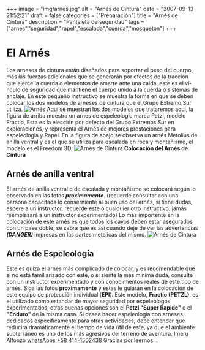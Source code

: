 +++
image = "img/arnes.jpg" 
alt = "Arnés de Cintura" 
date = "2007-09-13 21:52:21"
draft = false 
categories = ["Preparación"] 
title = "Arnés de Cintura" 
description = "Pantaleta de seguridad" 
tags = ["arnes","seguridad","rapel","escalada","cuerda","mosqueton"]
+++
# El Arnés
Los arneses de cintura están diseñados para soportar el peso del cuerpo, más las fuerzas adicionales que se generarán por efectos de la tracción que ejerce la cuerda o elementos de amarre ante una caida, este es el ví­nculo de seguridad que mantiene el cuerpo unido a la cuerda o sistemas de anclaje. En este pequeño instructivo se muestra la forma en que se deben colocar los dos modelos de arneses de cintura que el Grupo Extremo Sur utiliza.
![](/img/arnescintura1.jpg "Arnés")
Aquí­ se muestran los dos modelos que trataremos aqui, la figura de arriba muestra un arnes de espeleologí­a marca Petzl, modelo Fractio, Esta es la elección por defecto del Grupo Extremos Sur en exploraciones, y representa el Arnés de mejores prestaciones para espeleologí­a y Rapel. En la figura de abajo se observa un arnés Metolius de anilla ventral y es el que se utiliza para escalada en roca y montañismo, el modelo es el Freedom 3D.
![](/img/arnescintura2.jpg "Arnés de Cintura")
**Colocación del Arnés de Cintura**
## Arnés de anilla ventral
El arnés de anilla ventral o de escalada y montañismo se colocará según lo observado en las fotos ***proximamente***. (recuerde consultar con una persona capacitada lo conserniente al buen uso del arnés, si tiene dudas, espere a un instructor, recuerde este o cualquier otro instructivo, jamás reemplazará a un instructor experimentado)
Lo más importente en la colocación de este arnés es que todos los cavos deben estar asegurados con un pase doble, se sabra que es así­ cuando deje de ver las advertencias ***(DANGER)*** impresas en las partes metalicas del mismo.
![](/img/arnescintura3.jpg "Arnés de Cintura")
## Arnés de Espeleologí­a
Este es quizá el arnés más complicado de colocar, y es recomendable que si no está familiarizado con este, o si siente la más mí­nima duda, consulte con un instructor experimentado y con conocimientos reales de este tipo de arnés. Siga las fotos **proximamente** y estas le guiarán en la colocación de este equipo de protección individual (**EPI**). Este modelo, **Fractio (PETZL)**, es el utilizado como estandar de mayor seguridad por espeleólogos experimentados, otras buenas opciones son el **Petzl "Super Rapide"** o el **"Enduro"** de la misma casa. Si desea hacer espeleologí­a con arneses dedicados especí­ficamente para otras actividades, debe entender que reducirá dramáticamente el tiempo de vida útil de este, ya que el ambiente subterráneo es uno de los más agresivos del terreno de aventura.
Imeru Alfonzo [whatsApps +58 414-1502438](https://wa.me/584141502438)
Gracias por leernos...
